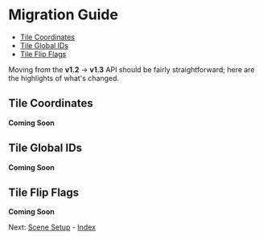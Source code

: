 # Migration Guide

- [Tile Coordinates](#tile-coordinates)
- [Tile Global IDs](#tile-global-ids)
- [Tile Flip Flags](#tile-iflip-flags)

Moving from the **v1.2** -> **v1.3** API should be fairly straightforward; here are the highlights of what's changed.

## Tile Coordinates

**Coming Soon**

## Tile Global IDs

**Coming Soon**

## Tile Flip Flags

**Coming Soon**

Next: [Scene Setup](scene-setup.html) - [Index](Documentation.html)


<!--- Tiled --->

[tiled-flip-flags-url]:https://doc.mapeditor.org/en/stable/reference/tmx-map-format/#tile-flipping

